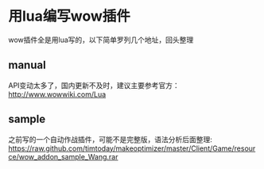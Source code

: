 用lua编写wow插件
===============

wow插件全是用lua写的，以下简单罗列几个地址，回头整理

manual
---------
API变动太多了，国内更新不及时，建议主要参考官方：<br/>
http://www.wowwiki.com/Lua


sample
-----------
之前写的一个自动作战插件，可能不是完整版，语法分析后面整理:<br/>
https://raw.github.com/timtoday/makeoptimizer/master/Client/Game/resource/wow_addon_sample_Wang.rar
 

 
